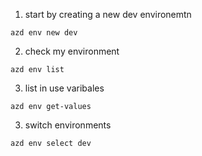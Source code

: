 1. start by creating a new dev environemtn

```
azd env new dev
```

2. check my environment

```
azd env list
```

3. list in use varibales

```
azd env get-values
```

3. switch environments

```
azd env select dev
```